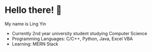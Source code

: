 # Hello there! 👋

My name is Ling Yin 

- Currently 2nd year university student studying Computer Science 
- Programming Languages: C/C++, Python, Java, Excel VBA
- Learning: MERN Stack 
